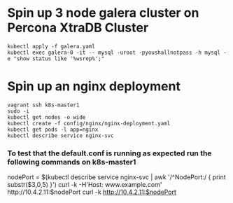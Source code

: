 # Spin up 3 node galera cluster on Percona XtraDB Cluster
```
kubectl apply -f galera.yaml
kubectl exec galera-0 -it -- mysql -uroot -pyoushallnotpass -h mysql -e "show status like '%wsrep%';"
```
# Spin up an nginx deployment
```
vagrant ssh k8s-master1
sudo -i
kubectl get nodes -o wide
kubectl create -f config/nginx/nginx-deployment.yaml
kubectl get pods -l app=nginx
kubectl describe service nginx-svc
```
### To test that the default.conf is running as expected run the following commands on k8s-master1 ###
nodePort = $(kubectl describe service nginx-svc | awk '/^NodePort:/ { print substr($3,0,5) }')
curl -k -H'Host: www.example.com' http://10.4.2.11:$nodePort
curl -k http://10.4.2.11:$nodePort
```

